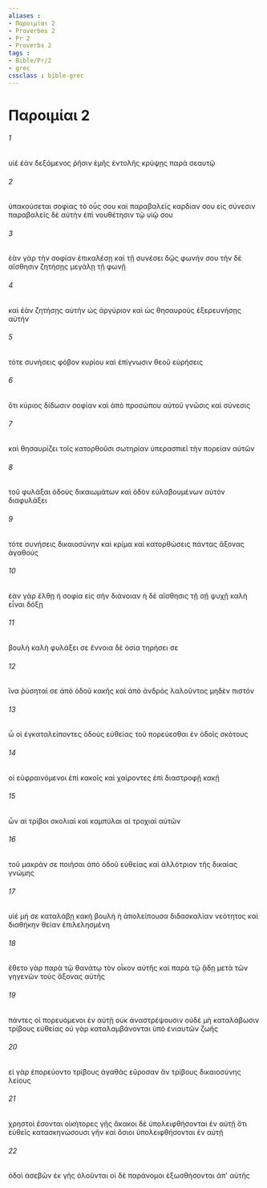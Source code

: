 ```yaml
---
aliases : 
- Παροιμίαι 2
- Proverbes 2
- Pr 2
- Proverbs 2
tags : 
- Bible/Pr/2
- grec
cssclass : bible-grec
---
```


# Παροιμίαι 2

###### 1
υἱέ ἐὰν δεξάμενος ῥῆσιν ἐμῆς ἐντολῆς κρύψῃς παρὰ σεαυτῷ
###### 2
ὑπακούσεται σοφίας τὸ οὖς σου καὶ παραβαλεῖς καρδίαν σου εἰς σύνεσιν παραβαλεῖς δὲ αὐτὴν ἐπὶ νουθέτησιν τῷ υἱῷ σου
###### 3
ἐὰν γὰρ τὴν σοφίαν ἐπικαλέσῃ καὶ τῇ συνέσει δῷς φωνήν σου τὴν δὲ αἴσθησιν ζητήσῃς μεγάλῃ τῇ φωνῇ
###### 4
καὶ ἐὰν ζητήσῃς αὐτὴν ὡς ἀργύριον καὶ ὡς θησαυροὺς ἐξερευνήσῃς αὐτήν
###### 5
τότε συνήσεις φόβον κυρίου καὶ ἐπίγνωσιν θεοῦ εὑρήσεις
###### 6
ὅτι κύριος δίδωσιν σοφίαν καὶ ἀπὸ προσώπου αὐτοῦ γνῶσις καὶ σύνεσις
###### 7
καὶ θησαυρίζει τοῖς κατορθοῦσι σωτηρίαν ὑπερασπιεῖ τὴν πορείαν αὐτῶν
###### 8
τοῦ φυλάξαι ὁδοὺς δικαιωμάτων καὶ ὁδὸν εὐλαβουμένων αὐτὸν διαφυλάξει
###### 9
τότε συνήσεις δικαιοσύνην καὶ κρίμα καὶ κατορθώσεις πάντας ἄξονας ἀγαθούς
###### 10
ἐὰν γὰρ ἔλθῃ ἡ σοφία εἰς σὴν διάνοιαν ἡ δὲ αἴσθησις τῇ σῇ ψυχῇ καλὴ εἶναι δόξῃ
###### 11
βουλὴ καλὴ φυλάξει σε ἔννοια δὲ ὁσία τηρήσει σε
###### 12
ἵνα ῥύσηταί σε ἀπὸ ὁδοῦ κακῆς καὶ ἀπὸ ἀνδρὸς λαλοῦντος μηδὲν πιστόν
###### 13
ὦ οἱ ἐγκαταλείποντες ὁδοὺς εὐθείας τοῦ πορεύεσθαι ἐν ὁδοῖς σκότους
###### 14
οἱ εὐφραινόμενοι ἐπὶ κακοῖς καὶ χαίροντες ἐπὶ διαστροφῇ κακῇ
###### 15
ὧν αἱ τρίβοι σκολιαὶ καὶ καμπύλαι αἱ τροχιαὶ αὐτῶν
###### 16
τοῦ μακράν σε ποιῆσαι ἀπὸ ὁδοῦ εὐθείας καὶ ἀλλότριον τῆς δικαίας γνώμης
###### 17
υἱέ μή σε καταλάβῃ κακὴ βουλὴ ἡ ἀπολείπουσα διδασκαλίαν νεότητος καὶ διαθήκην θείαν ἐπιλελησμένη
###### 18
ἔθετο γὰρ παρὰ τῷ θανάτῳ τὸν οἶκον αὐτῆς καὶ παρὰ τῷ ᾅδῃ μετὰ τῶν γηγενῶν τοὺς ἄξονας αὐτῆς
###### 19
πάντες οἱ πορευόμενοι ἐν αὐτῇ οὐκ ἀναστρέψουσιν οὐδὲ μὴ καταλάβωσιν τρίβους εὐθείας οὐ γὰρ καταλαμβάνονται ὑπὸ ἐνιαυτῶν ζωῆς
###### 20
εἰ γὰρ ἐπορεύοντο τρίβους ἀγαθάς εὕροσαν ἂν τρίβους δικαιοσύνης λείους
###### 21
χρηστοὶ ἔσονται οἰκήτορες γῆς ἄκακοι δὲ ὑπολειφθήσονται ἐν αὐτῇ ὅτι εὐθεῖς κατασκηνώσουσι γῆν καὶ ὅσιοι ὑπολειφθήσονται ἐν αὐτῇ
###### 22
ὁδοὶ ἀσεβῶν ἐκ γῆς ὀλοῦνται οἱ δὲ παράνομοι ἐξωσθήσονται ἀπ' αὐτῆς
